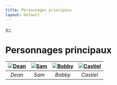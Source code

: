 ```yaml
---
title: Personnages principaux
layout: default
---
```

[ <-- ](../index.md)

# **Personnages principaux**

| [![Dean](https://github.com/user-attachments/assets/7ce01197-f68b-43f5-9fda-2564546c8fe9)](/Supernatural/characters/Dean) | [![Sam](https://github.com/user-attachments/assets/8397edc2-64ef-4ff5-b0bd-8eb50bea0ef8)](/Supernatural/characters/Sam) | [![Bobby](https://github.com/user-attachments/assets/8f5e9c77-9fd2-4093-abf7-7199ee0e0696)](/Supernatural/characters/Bobby) | [![Castiel](https://github.com/user-attachments/assets/8f275bf0-b765-4fe9-977f-6a6f24025c95)](/Supernatural/characters/Castiel) |
| :---------------------------: | :---------------------------: | :---------------------------: | :---------------------------: |
|         *Dean*                |          *Sam*                |             *Bobby*           |           *Castiel*           | 
